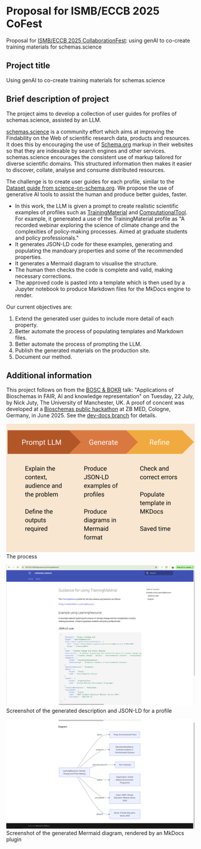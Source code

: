 # Proposal for ISMB/ECCB 2025 CoFest

Proposal for [ISMB/ECCB 2025 CollaborationFest](https://www.open-bio.org/events/bosc-2025/ismb-collaborationfest-2025/): using genAI to co-create training materials for schemas.science

## Project title
Using genAI to co-create training materials for schemas.science

## Brief description of project
The project aims to develop a collection of user guides for profiles of schemas.science, assisted by an LLM. 

[schemas.science](https://schemas.science/) is a community effort which aims at improving the Findability on the Web of scientific research data, products and resources. 
It does this by encouraging the use of [Schema.org](https://schema.org/) markup in their websites so that they are indexable by search engines and other services. 
schemas.science encourages the consistent use of markup tailored for diverse scientific domains. 
This structured information then makes it easier to discover, collate, analyse and consume distributed resources.

The challenge is to create user guides for each profile, similar to the [Dataset guide from science-on-schema.org](https://github.com/ESIPFed/science-on-schema.org/blob/main/guides/Dataset.md). We propose the use of generative AI tools to assist the human and produce better guides, faster.

- In this work, the LLM is given a prompt to create realistic scientific examples of profiles such as [TrainingMaterial](https://schemas.science/profiles/TrainingMaterial/) and [ComputationalTool](https://schemas.science/profiles/ComputationalTool/). For example, it genereated a use of the TrainingMaterial profile as "A recorded webinar exploring the science of climate change and the complexities of policy-making processes. Aimed at graduate students and policy professionals."
- It generates JSON-LD code for these examples, generating and populating the mandoary properties and some of the recommended properties. 
- It generates a Mermaid diagram to visualise the structure.
- The human then checks the code is complete and valid, making necessary corrections. 
- The approved code is pasted into a template which is then used by a Jupyter notebook to produce Markdown files for the MkDocs engine to render.

Our current objectives are:

1. Extend the generated user guides to include more detail of each property.
2. Better automate the process of populating templates and Markdown files.
3. Better automate the process of prompting the LLM.
4. Publish the generated materials on the production site.
5. Document our method.

## Additional information 
This project follows on from the [BOSC & BOKR](https://www.iscb.org/ismbeccb2025/programme-agenda/scientific-programme/bosc) talk: "Applications of Bioschemas in FAIR, AI and knowledge representation" on Tuesday, 22 July, by Nick Juty, The University of Manchester, UK. A proof of concent was developed at a [Bioschemas public hackathon](https://zbmed-semtec.github.io/nfdi4ds-hackathons/docs/2025.html#bioschemas-hackathon) at ZB MED, Cologne, Germany, in June 2025. See the [dev-docs branch](https://github.com/schemas-science/schemas-science.github.io/tree/dev-docs) for details.

![Flow](images/ss-prompt.png)
The process 

![JSON-LD](images/ss-trainingmaterial-jsonld.png)
Screenshot of the generated description and JSON-LD for a profile


![Diagram](images/ss-trainingmaterial-diagram.png)
Screenshot of the generated Mermaid diagram, rendered by an MkDocs plugin
